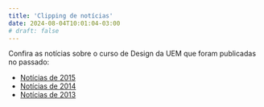 ```yaml
---
title: 'Clipping de notícias'
date: 2024-08-04T10:01:04-03:00
# draft: false
---
```


Confira as notícias sobre o curso de Design da UEM que foram publicadas no passado:

*   [Notícias de 2015](</clipping/2015/> "Notícias de 2015")
*   [Notícias de 2014](</clipping/2014/> "Notícias de 2014")
*   [Notícias de 2013](</clipping/2013/> "Notícias de 2013")